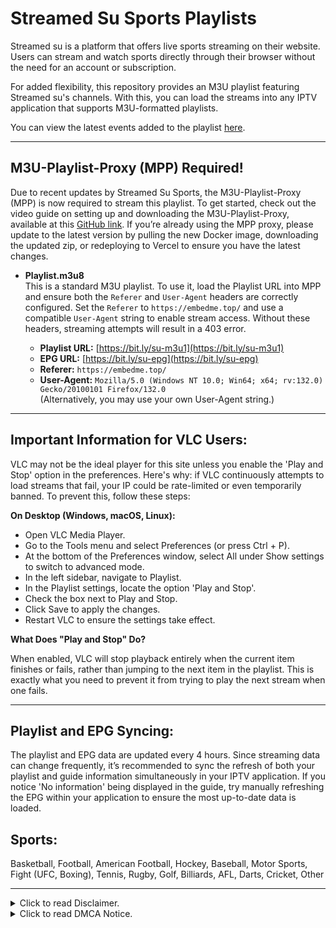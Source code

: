 # Streamed Su Sports Playlists

Streamed su is a platform that offers live sports streaming on their website. Users can stream and watch sports directly through their browser without the need for an account or subscription.

For added flexibility, this repository provides an M3U playlist featuring Streamed su's channels. With this, you can load the streams into any IPTV application that supports M3U-formatted playlists.

You can view the latest events added to the playlist [here](https://github.com/dtankdempse/streamed-su-sports/blob/main/events.txt).

---

## M3U-Playlist-Proxy (MPP) Required!

Due to recent updates by Streamed Su Sports, the M3U-Playlist-Proxy (MPP) is now required to stream this playlist. To get started, check out the video guide on setting up and downloading the M3U-Playlist-Proxy, available at this [GitHub link](https://github.com/dtankdempse/m3u-playlist-proxy). If you’re already using the MPP proxy, please update to the latest version by pulling the new Docker image, downloading the updated zip, or redeploying to Vercel to ensure you have the latest changes.


- **Playlist.m3u8**  
  This is a standard M3U playlist. To use it, load the Playlist URL into MPP and ensure both the `Referer` and `User-Agent` headers are correctly configured. Set the `Referer` to `https://embedme.top/` and use a compatible `User-Agent` string to enable stream access. Without these headers, streaming attempts will result in a 403 error.


  - **Playlist URL:** [https://bit.ly/su-m3u1](https://bit.ly/su-m3u1)
  - **EPG URL:** [https://bit.ly/su-epg](https://bit.ly/su-epg)
  - **Referer:** `https://embedme.top/`
  - **User-Agent:** `Mozilla/5.0 (Windows NT 10.0; Win64; x64; rv:132.0) Gecko/20100101 Firefox/132.0`  
    (Alternatively, you may use your own User-Agent string.)

---

## Important Information for VLC Users:

VLC may not be the ideal player for this site unless you enable the 'Play and Stop' option in the preferences. Here's why: if VLC continuously attempts to load streams that fail, your IP could be rate-limited or even temporarily banned. To prevent this, follow these steps:

**On Desktop (Windows, macOS, Linux):**

- Open VLC Media Player.
- Go to the Tools menu and select Preferences (or press Ctrl + P).
- At the bottom of the Preferences window, select All under Show settings to switch to advanced mode.
- In the left sidebar, navigate to Playlist.
- In the Playlist settings, locate the option 'Play and Stop'.
- Check the box next to Play and Stop.
- Click Save to apply the changes.
- Restart VLC to ensure the settings take effect.

**What Does "Play and Stop" Do?**

When enabled, VLC will stop playback entirely when the current item finishes or fails, rather than jumping to the next item in the playlist. This is exactly what you need to prevent it from trying to play the next stream when one fails.

---

## Playlist and EPG Syncing:

The playlist and EPG data are updated every 4 hours. Since streaming data can change frequently, it’s recommended to sync the refresh of both your playlist and guide information simultaneously in your IPTV application. If you notice 'No information' being displayed in the guide, try manually refreshing the EPG within your application to ensure the most up-to-date data is loaded.

## Sports:

Basketball, Football, American Football, Hockey, Baseball, Motor Sports, Fight (UFC, Boxing), Tennis, Rugby, Golf, Billiards, AFL, Darts, Cricket, Other

---

<details>
<summary>Click to read Disclaimer.</summary>

## Disclaimer:

This repository has no control over the streams, links, or the legality of the content provided by Streamed.su. It is the end user's responsibility to ensure the legal use of these playlists, and we strongly recommend verifying that the content complies with the laws and regulations of your country before use.
</details>

<details>
<summary>Click to read DMCA Notice.</summary>
  
## DMCA Notice:

This repository does not host or store any video files. It simply organizes publicly accessible web links, which can be accessed through a web browser, into an M3U-formatted playlist. To the best of our knowledge, the content was intentionally made publicly available by the copyright holders or with their permission and consent granted to these websites to stream and share the content they provide.

Please note that linking does not directly infringe copyright, as no copies are made on this repository or its servers. Therefore, sending a DMCA notice to GitHub or the maintainers of this repository is not a valid course of action. To remove the content from the web, you should contact the website or hosting provider actually hosting the material.

If you still believe a link infringes on your rights, you can request its removal by opening an [issue](https://github.com/dtankdempse/streamed-su-sports/issues) or submitting a [pull request](https://github.com/dtankdempse/streamed-su-sports/pulls). Be aware, however, that removing a link here will not affect the content hosted on the external websites, as this repository has no control over the files or the content being provided.

</details>
